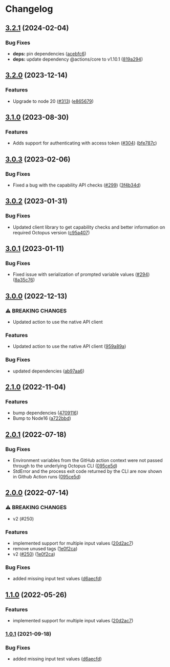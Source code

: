 # Changelog

## [3.2.1](https://github.com/OctopusDeploy/run-runbook-action/compare/v3.2.0...v3.2.1) (2024-02-04)


### Bug Fixes

* **deps:** pin dependencies ([acebfc6](https://github.com/OctopusDeploy/run-runbook-action/commit/acebfc6660a9528f98fc7d6c99dd9abe98957db4))
* **deps:** update dependency @actions/core to v1.10.1 ([819a294](https://github.com/OctopusDeploy/run-runbook-action/commit/819a294b0de3608c047eb70eb805812b90c6d0be))

## [3.2.0](https://github.com/OctopusDeploy/run-runbook-action/compare/v3.1.0...v3.2.0) (2023-12-14)


### Features

* Upgrade to node 20 ([#313](https://github.com/OctopusDeploy/run-runbook-action/issues/313)) ([e865679](https://github.com/OctopusDeploy/run-runbook-action/commit/e8656790c7cd18f71542d44fe39f4603cebf49db))

## [3.1.0](https://github.com/OctopusDeploy/run-runbook-action/compare/v3.0.3...v3.1.0) (2023-08-30)


### Features

* Adds support for authenticating with access token ([#304](https://github.com/OctopusDeploy/run-runbook-action/issues/304)) ([bfe787c](https://github.com/OctopusDeploy/run-runbook-action/commit/bfe787c9edc46583003bee50964ecaf50ef9be93))

## [3.0.3](https://github.com/OctopusDeploy/run-runbook-action/compare/v3.0.2...v3.0.3) (2023-02-06)


### Bug Fixes

* Fixed a bug with the capability API checks ([#299](https://github.com/OctopusDeploy/run-runbook-action/issues/299)) ([3f4b34d](https://github.com/OctopusDeploy/run-runbook-action/commit/3f4b34df1a8e6c495a0b753729f5ec2baae6068a))

## [3.0.2](https://github.com/OctopusDeploy/run-runbook-action/compare/v3.0.1...v3.0.2) (2023-01-31)


### Bug Fixes

* Updated client library to get capability checks and better information on required Octopus version ([c95a407](https://github.com/OctopusDeploy/run-runbook-action/commit/c95a4072fe95fbd5c2ef93a03adfe4031c6cd062))

## [3.0.1](https://github.com/OctopusDeploy/run-runbook-action/compare/v3.0.0...v3.0.1) (2023-01-11)


### Bug Fixes

* Fixed issue with serialization of prompted variable values ([#294](https://github.com/OctopusDeploy/run-runbook-action/issues/294)) ([8a35c76](https://github.com/OctopusDeploy/run-runbook-action/commit/8a35c76594ad28a6e0a50f508237e44c6441bc26))

## [3.0.0](https://github.com/OctopusDeploy/run-runbook-action/compare/v2.1.0...v3.0.0) (2022-12-13)


### ⚠ BREAKING CHANGES

* Updated action to use the native API client

### Features

* Updated action to use the native API client ([959a89a](https://github.com/OctopusDeploy/run-runbook-action/commit/959a89aae391c0bbc8b118154bd7af203d51dbee))


### Bug Fixes

* updated dependencies ([ab97aa6](https://github.com/OctopusDeploy/run-runbook-action/commit/ab97aa6bde4b51dfcb725f5915f41f363b2bb30d))

## [2.1.0](https://github.com/OctopusDeploy/run-runbook-action/compare/v2.0.1...v2.1.0) (2022-11-04)


### Features

* bump dependencies ([4709116](https://github.com/OctopusDeploy/run-runbook-action/commit/470911616347dc299be6363b57f658c1323b04c9))
* Bump to Node16 ([a722bbd](https://github.com/OctopusDeploy/run-runbook-action/commit/a722bbdf3736900191982e8f63954993ca518bd1))

## [2.0.1](https://github.com/OctopusDeploy/run-runbook-action/compare/v2.0.0...v2.0.1) (2022-07-18)


### Bug Fixes

* Environment variables from the GitHub action context were not passed through to the underlying Octopus CLI ([095ce5d](https://github.com/OctopusDeploy/run-runbook-action/commit/095ce5d0bbce0cdb2ad33eb047a44f7779427073))
* StdError and the process exit code returned by the CLI are now shown in Github Action runs ([095ce5d](https://github.com/OctopusDeploy/run-runbook-action/commit/095ce5d0bbce0cdb2ad33eb047a44f7779427073))

## [2.0.0](https://github.com/OctopusDeploy/run-runbook-action/compare/v1.1.0...v2.0.0) (2022-07-14)


### ⚠ BREAKING CHANGES

* v2 (#250)

### Features

* implemented support for multiple input values ([20d2ac7](https://github.com/OctopusDeploy/run-runbook-action/commit/20d2ac72af431bc293141d6b6bc8e7f27dc7d85d))
* remove unused tags ([1e0f2ca](https://github.com/OctopusDeploy/run-runbook-action/commit/1e0f2caf65b6a0c647c0a354f2a1a54149ca71ec))
* v2 ([#250](https://github.com/OctopusDeploy/run-runbook-action/issues/250)) ([1e0f2ca](https://github.com/OctopusDeploy/run-runbook-action/commit/1e0f2caf65b6a0c647c0a354f2a1a54149ca71ec))


### Bug Fixes

* added missing input test values ([d6aecfd](https://github.com/OctopusDeploy/run-runbook-action/commit/d6aecfd7d7faa79cd4b7148d9c1d1d0428611ba1))

## [1.1.0](https://github.com/OctopusDeploy/run-runbook-action/compare/v1.0.1...v1.1.0) (2022-05-26)


### Features

* implemented support for multiple input values ([20d2ac7](https://github.com/OctopusDeploy/run-runbook-action/commit/20d2ac72af431bc293141d6b6bc8e7f27dc7d85d))

### [1.0.1](https://www.github.com/OctopusDeploy/run-runbook-action/compare/v1.0.0...v1.0.1) (2021-09-18)


### Bug Fixes

* added missing input test values ([d6aecfd](https://www.github.com/OctopusDeploy/run-runbook-action/commit/d6aecfd7d7faa79cd4b7148d9c1d1d0428611ba1))
